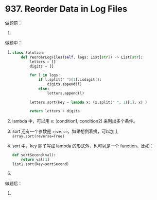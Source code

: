 # 937. Reorder Data in Log Files

做题前：

1. 



做题中：

1. ```python
   class Solution:
       def reorderLogFiles(self, logs: List[str]) -> List[str]:
           letters = []
           digits = []
           
           for l in logs:
               if l.split(" ")[1].isdigit():
                   digits.append(l)
               else:
                   letters.append(l)
           
           letters.sort(key = lambda x: (x.split(" ", 1)[1], x) )
           
           return letters + digits
   ```

2.  lambda 中，可以用 x: (condition1, condition2) 来列出多个条件。

3. sort 还有一个参数是 ```reverse```，如果想倒着排，可以加上 ```array.sort(reverse=True)```

4. sort 中，key 除了写成 lambda 的形式外，也可以是一个 function，比如：

   ```python
   def sortSecond(val):
       return val[1] 
   list1.sort(key=sortSecond)
   ```

5. 



做题后：

1. 

